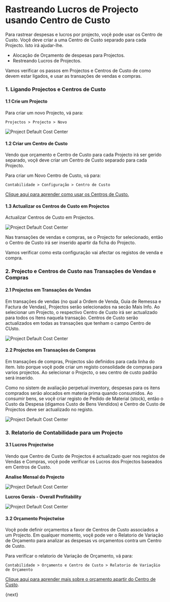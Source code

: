 <!-- add-breadcrumbs -->
# Rastreando Lucros de Projecto usando Centro de Custo

Para rastrear despesas e lucros por projecto, voçẽ pode usar os Centro de Custo. Voçê deve criar a uma Centro de Custo separado para cada Projecto. Isto irá ajudar-lhe.

- Alocação de Orçamento de despesas para Projectos.
- Restreando Lucros de Projectos.

Vamos verificar os passos em Projectos e Centros de Custo de como devem estar ligados, e usar as transações de vendas e compras.

### 1. Ligando Projectos e Centros de Custo

#### 1.1 Crie um Projecto

Para criar um novo Projecto, vá para:

`Projectos > Projecto > Novo`

<img alt="Project Default Cost Center" class="screenshot" src="{{docs_base_url}}/assets/img/articles/project-cost-center-4.png">

#### 1.2 Criar um Centro de Custo

Vendo que orçamento e Centro de Custo para cada Projecto irá ser gerido separado, voçê deve criar um Centro de Custo separado para cada Projecto.

Para criar um Novo Centro de Custo, vá para:

`Contabilidade > Configuração > Centro de Custo`

[Clique aqui para aprender como usar os Centros de Custo.](/docs/user/manual/pt/contabilidade/centro-custo)

#### 1.3 Actualizar os Centros de Custo em Projectos

Actualizar Centros de Custo em Projectos.

<img alt="Project Default Cost Center" class="screenshot" src="{{docs_base_url}}/assets/img/articles/project-cost-center-1.png">

Nas transações de vendas e compras, se o Projecto for selecionado, então o Centro de Custo irá ser inserido apartir da ficha do Projecto.

Vamos verificar como esta configuração vai afectar os registos de venda e compra.

### 2. Projecto e Centros de Custo nas Transações de Vendas e Compras

#### 2.1 Projectos em Transações de Vendas

Em transações de vendas (no qual a Ordem de Venda, Guia de Remessa e Factura de Vendas), Projectos serão selecionados na secão Mais Info. Ao selecionar um Projecto, o respectivo Centro de Custo irá ser actualizado para todos os Itens naquela transação. Centros de Custo serão actualizados em todas as transações que tenham o campo Centro de CUsto.

<img alt="Project Default Cost Center" class="screenshot" src="{{docs_base_url}}/assets/img/articles/project-cost-center-2.png">

#### 2.2 Projectos em Transações de Compras

Em transações de compras, Projectos são definidos para cada linha do item. Isto porque voçê pode criar um registo consolidade de compras para varios projectos. Ao selecionar o Projecto, o seu centro de custo padrão será inserido.

Como no sistem de avaliação perpetual inventory, despesas para os itens comprados serão alocados em materia prima quando consumidos. Ao consumir bens, se voçê criar registo de Pedido de Material (stock), então o Custo da Despesa (digamos Custo de Bens Vendidos) e Centro de Custo de Projectos deve ser actualizado no registo.

<img alt="Project Default Cost Center" class="screenshot" src="{{docs_base_url}}/assets/img/articles/project-cost-center-3.png">

### 3. Relatorio de Contabilidade para um Projecto

#### 3.1 Lucros Projectwise

Vendo que Centro de Custo de Projectos é actualizado quer nos registos de Vendas e Compras, voçê pode verificar os Lucros dos Projectos baseados em Centros de Custo.

**Analise Mensal do Projecto**

<img alt="Project Default Cost Center" class="screenshot" src="{{docs_base_url}}/assets/img/articles/project-cost-center-5.png">

**Lucros Gerais - Overall Profitability**

<img alt="Project Default Cost Center" class="screenshot" src="{{docs_base_url}}/assets/img/articles/project-cost-center-6.png">

#### 3.2 Orçamento Projectwise

Voçê pode definir orçamentos a favor de Centros de Custo associados a um Projecto. Em qualquer momento, voçê pode ver o Relatorio de Variação de Orçamento para analizar as despesas vs orçamentos contra um Centro de Custo.

Para verificar o relatorio de Variação de Orçamento, vá para:

`Contabilidade > Orçamento e Centro de Custo > Relatorio de Variaçãio de Orçamento`

[Clique aqui para aprender mais sobre o orçamento apartir do Centro de Custo](/docs/user/manual/pt/contabilidade/orcamento.html).

<!-- markdown -->

{next}
